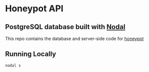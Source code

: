 # Honeypot API

## PostgreSQL database built with [Nodal](http://nodaljs.com)

This repo contains the database and server-side code for [honeypot](https://github.com/TheBearQuarium/honeypot1.1)

## Running Locally

```sh
nodal s
```
